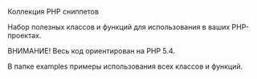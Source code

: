 Коллекция PHP сниппетов

Набор полезных классов и функций для использования в ваших PHP-проектах.

ВНИМАНИЕ! Весь код ориентирован на PHP 5.4.

В папке examples примеры использования всех классов и функций.